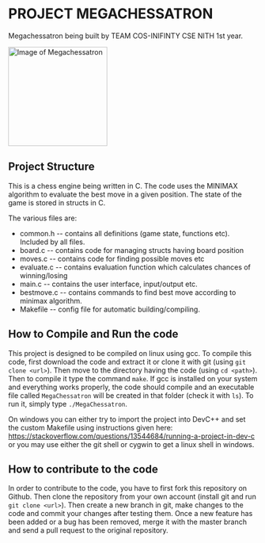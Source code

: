 # PROJECT MEGACHESSATRON

Megachessatron being built by TEAM COS-INIFINTY CSE NITH 1st year.

<img alt="Image of Megachessatron" height=200 src="https://i.imgur.com/2x3xRgM.png">

## Project Structure

This is a chess engine being written in C. The code uses the MINIMAX
algorithm to evaluate the best move in a given position. The state of
the game is stored in structs in C.

The various files are:

  * common.h -- contains all definitions (game state, functions etc).
                Included by all files.
  * board.c -- contains code for managing structs having board position
  * moves.c -- contains code for finding possible moves etc
  * evaluate.c -- contains evaluation function which calculates
                chances of winning/losing
  * main.c -- contains the user interface, input/output etc.
  * bestmove.c -- contains commands to find best move according
                to minimax algorithm.
  * Makefile -- config file for automatic building/compiling.

## How to Compile and Run the code
This project is designed to be compiled on linux using gcc.
To compile this code, first download the code and extract it or
clone it with git (using `git clone <url>`). Then move to the directory
having the code (using `cd <path>`). Then to compile it type the
command `make`. If gcc is installed on your system and everything
works properly, the code should compile and an executable file called
`MegaChessatron` will be created in that folder (check it with `ls`).
To run it, simply type `./MegaChessatron`.

On windows you can either try to import the project into DevC++ and
set the custom Makefile using instructions given here:
https://stackoverflow.com/questions/13544684/running-a-project-in-dev-c 
or you may use either the git shell or cygwin to get a linux shell in windows.

## How to contribute to the code
In order to contribute to the code, you have to first fork this repository
on Github. Then clone the repository from your own account (install git and
run `git clone <url>`). Then create a new branch in git, make changes to the
code and commit your changes after testing them. Once a new feature has been
added or a bug has been removed, merge it with the master branch and send a
pull request to the original repository.
